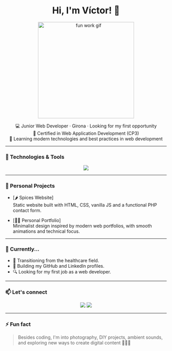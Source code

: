 <h1 align="center">Hi, I'm Víctor! 👋</h1>

<p align="center">
  <img src="[https://media.giphy.com/media/l378nKS3wZs2R5cuA/giphy.gif](https://media.giphy.com/media/v1.Y2lkPTc5MGI3NjExNWdmMDI1aG1qdjhodGVsdnQxeGFuaTVydGZiOWNramdobmc1MWVrMyZlcD12MV9naWZzX3NlYXJjaCZjdD1n/BemKqR9RDK4V2/giphy.gif)" width="300" alt="fun work gif"/>
</p>

<p align="center">
  💻 Junior Web Developer · Girona · Looking for my first opportunity<br>
  🌱 Certified in Web Application Development (CP3)<br>
  🧠 Learning modern technologies and best practices in web development
</p>

---

### 🧰 Technologies & Tools

<p align="center">
  <img src="https://skillicons.dev/icons?i=html,css,js,php,mysql,git" />
</p>

---

### 🚀 Personal Projects

- [🌶️ Spices Website]  
  Static website built with HTML, CSS, vanilla JS and a functional PHP contact form.

- [👨‍💻 Personal Portfolio]  
  Minimalist design inspired by modern web portfolios, with smooth animations and technical focus.

---

### 🔎 Currently...

- 🧪 Transitioning from the healthcare field.  
- 🚀 Building my GitHub and LinkedIn profiles.  
- 🔍 Looking for my first job as a web developer.

---

### 📫 Let's connect

<p align="center">
  <a href="https://linkedin.com/in/alcazarvictor" target="_blank"><img src="https://img.shields.io/badge/-LinkedIn-0A66C2?style=flat&logo=linkedin&logoColor=white"/></a>
  <a href="mailto:alcazar.caravaca.victor@gmail.com"><img src="https://img.shields.io/badge/-Email-EA4335?style=flat&logo=gmail&logoColor=white"/></a>
</p>

---

### ⚡ Fun fact

> Besides coding, I'm into photography, DIY projects, ambient sounds, and exploring new ways to create digital content 🌿📸🔧
